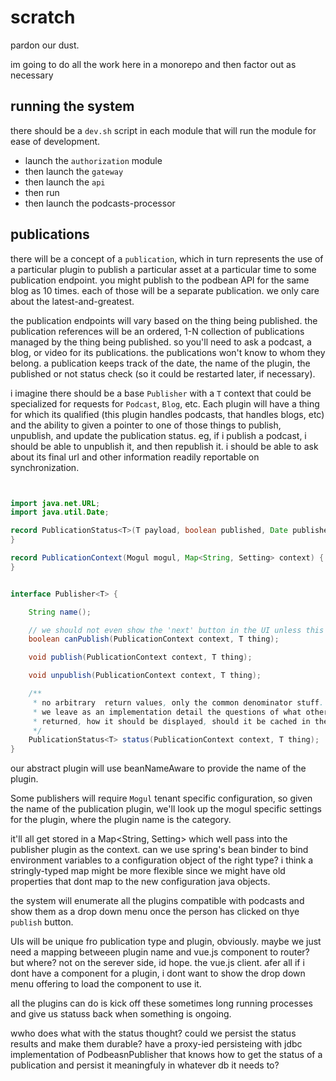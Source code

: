# scratch

pardon our dust. 

im going to do all the work here in a monorepo and then factor out as necessary 

## running the system 

there should be a `dev.sh` script in each module that will run the module for ease of development. 

* launch the `authorization` module 
* then launch the `gateway`
* then launch the `api`
* then run 
* then launch the podcasts-processor

## publications 

there will be a concept of a `publication`, which in turn represents the use of a particular plugin to publish a particular asset at a particular time to some publication endpoint. you might publish to the podbean API for the same blog as 10 times. each of those will be a separate publication. we only  care about the latest-and-greatest.

the publication endpoints will vary based on the thing being published. the publication references will be an ordered, 1-N collection of publications managed by the thing being published. so you'll need to ask a podcast, a blog, or video for its publications. the publications won't know to whom they belong. a publication keeps track of the date, the name of the plugin, the published or not status check (so it could be restarted later, if necessary). 

i imagine there should be a base `Publisher` with a `T` context that could be specialized for requests for `Podcast`, `Blog`, etc. Each plugin will have a thing for which its qualified (this plugin handles podcasts, that handles blogs, etc) and the ability to given a pointer to one of those things to publish, unpublish, and update the publication status. eg, if i publish a podcast, i should be able to unpublish it, and then republish it. i should be able to ask about its final url and other information readily reportable on synchronization.

```java 


import java.net.URL;
import java.util.Date;

record PublicationStatus<T>(T payload, boolean published, Date publishedAt, URL url) {
}

record PublicationContext(Mogul mogul, Map<String, Setting> context) {
}


interface Publisher<T> {

    String name();

    // we should not even show the 'next' button in the UI unless this is true and the plugin shoudl not be shown in the menu
    boolean canPublish(PublicationContext context, T thing);

    void publish(PublicationContext context, T thing);

    void unpublish(PublicationContext context, T thing);

    /**
     * no arbitrary  return values, only the common denominator stuff.  
     * we leave as an implementation detail the questions of what other information should be 
     * returned, how it should be displayed, should it be cached in the db, etc.
     */
    PublicationStatus<T> status(PublicationContext context, T thing);
}

```

our abstract plugin will use beanNameAware to provide the name of the plugin.  

Some publishers will require `Mogul` tenant specific configuration, so given the name of the publication plugin, we'll look up the mogul specific settings for the plugin, where the plugin name is the category. 

it'll all get stored in a Map<String, Setting> which well pass into the publisher plugin as the context. can we use spring's bean binder to bind environment variables to a configuration object of the right type? i think a stringly-typed map might be more flexible since we might have old properties that dont map to the new configuration java objects.

the system will enumerate all the plugins compatible with podcasts and show them as a drop down menu once the person has clicked on thye `publish` button.

UIs will be unique fro publication type and plugin, obviously. maybe we just need a mapping betweeen plugin name and vue.js component to router? but where? not on the serever side, id hope. the vue.js client. afer all if i dont have a component for a plugin, i dont want to show the drop down menu offering to load the component to use it.

all the plugins can do is kick off these sometimes long running processes and give us statuss back when something is ongoing. 

wwho does what with the status thought? could we persist the status results and make them durable?  have a proxy-ied persisteing with jdbc implementation of PodbeasnPublisher that knows how to get the status of a publication and persist it meaningfuly in whatever db it needs to? 
